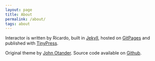 ```yaml
---
layout: page
title: About
permalink: /about/
tags: about
---
```


Interactor is written by Ricardo, built in [Jekyll](http://jekyllrb.com), hosted on [GitPages](https://pages.github.com) and published with [TinyPress](https://tinypress.co).


Original theme by [John Otander](http://johnotander.com). Source code available on [Github](https://github.com/johnotander/pixyll).